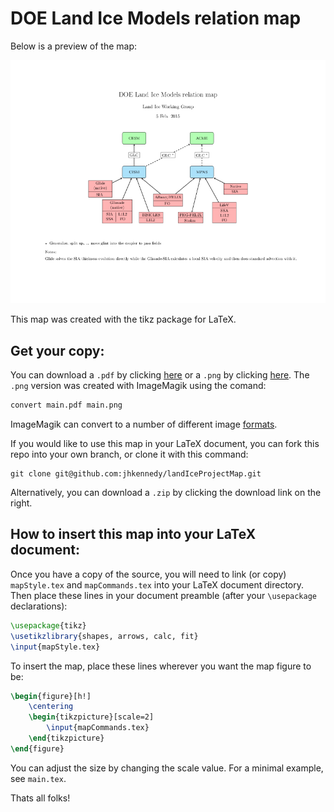 DOE Land Ice Models relation map
================================

Below is a preview of the map:

![DOE Land Ice Models reference map][map]

This map was created with the tikz package for LaTeX.

Get your copy:
--------------

You can download a `.pdf` by clicking [here][pdf] or a `.png` by clicking [here][mapRaw].
The `.png` version was created with ImageMagik using the comand:
```bash
convert main.pdf main.png
```
ImageMagik can convert to a number of different image 
[formats](http://www.imagemagick.org/script/formats.php).

If you would like to use this map in your LaTeX document, you can fork this repo 
into your own branch, or clone it with this command:
```
git clone git@github.com:jhkennedy/landIceProjectMap.git
```
Alternatively, you can download a `.zip` by clicking the download link on the right.


How to insert this map into your LaTeX document:
------------------------------------------------

Once you have a copy of the source, you will need to link (or copy) `mapStyle.tex` 
and `mapCommands.tex` into your LaTeX document directory. Then place these lines 
in your document preamble (after your `\usepackage` declarations):
```latex
\usepackage{tikz}
\usetikzlibrary{shapes, arrows, calc, fit}
\input{mapStyle.tex}
```
To insert the map, place these lines wherever you want the map figure to be:
```latex
\begin{figure}[h!]
    \centering
    \begin{tikzpicture}[scale=2]
        \input{mapCommands.tex}
    \end{tikzpicture}
\end{figure}
```
You can adjust the size by changing the scale value. For a minimal example, see
`main.tex`.

Thats all folks!

[map]: https://github.com/jhkennedy/landIceProjectMap/blob/master/main.png
[mapRaw]: https://github.com/jhkennedy/landIceProjectMap/blob/master/main.png?raw=true
[pdf]: https://github.com/jhkennedy/landIceProjectMap/blob/master/main.pdf?raw=true
